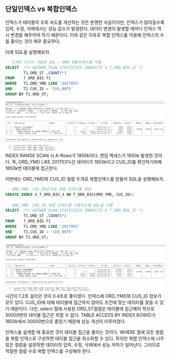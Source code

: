 ## 단일인덱스 vs 복합인덱스
인덱스가 테이블의 조회 속도를 개선하는 것은 분명한 사실이지만, 인덱스가 많아질수록 입력, 수정, 삭제에서는 성능 감소가 발생한다. 데이터 변경이 발생할 때마다 인덱스 역시 변경을 해주어야 하기 때문이다. 이와 같은 이유로 복합 인덱스를 이용해 인덱스의 수를 줄이는 것이 매우 중요하다. 

아래 SQL을 실행해보자. 
```sql
-- 2개의 조건이 사용된 SQL – ORD_YMD인덱스를 사용
SELECT  /*+ GATHER_PLAN_STATISTICS INDEX(T1 X_T_ORD_BIG_1) */
        T1.ORD_ST ,COUNT(*)
FROM    T_ORD_BIG T1
WHERE   T1.ORD_YMD LIKE '201703%'
AND     T1.CUS_ID = 'CUS_0075'
GROUP BY T1.ORD_ST;
```
<img src="../picture/그림25.png" />
INDEX RANGE SCAN 시 A-Rows가 1850k이다. 랜덤 액세스가 1850k 발생한 것이다. 즉, ORD_YMD LIKE 201703%인 데이터가 1850k이고 CUS_ID를 확인하기위해 1850k번 테이블에 접근한다. 

이번에는 ORD_YMD와 CUS_ID 컬럼 두개로 복합인덱스를 만들어 SQL을 실행해보자.
```sql
-- ORD_YMD, CUS_ID순으로 복합 인덱스를 생성
CREATE INDEX X_T_ORD_BIG_3 ON T_ORD_BIG(ORD_YMD, CUS_ID);

-- ORD_YMD, CUS_ID 복합 인덱스를 사용하도록 SQL을 수행
SELECT  /*+ GATHER_PLAN_STATISTICS INDEX(T1 X_T_ORD_BIG_3) */
        T1.ORD_ST ,COUNT(*)
FROM    T_ORD_BIG T1
WHERE   T1.ORD_YMD LIKE '201703%'
AND     T1.CUS_ID = 'CUS_0075'
GROUP BY T1.ORD_ST;
```
<img src="../picture/그림26.png"/>
시간이 1.2초 걸리던 것이 0.4초로 좋아졌다. 
인덱스에 ORD_YMD와 CUS_ID 정보가 모두 있다. CUS_ID에 대해 테이블에 접근하지 않아도 조건에 맞는 데이터를 찾을 수 있기 때문이다. 다만, select 절에 사용된 ORD_ST컬럼은 테이블에 접근해야 하므로 30000번의 테이블 접근은 피할 수 없다. 
TABLE ACCESS BY INDEX ROWID가 1850k에서 30000번으로 줄었기 때문에 성능 개선이 이루어졌다. 

인덱스를 설계할 때 중요한 것이 테이블 접근을 줄이는 것이다. WHERE 절에 모든 컬럼을 복합 인덱스로 구성하면 테이블 접근을 최소화할 수 있다. 하지만 복합 인덱스에 너무 많은 컬럼을 설정하면 데이터의 입력, 수정, 삭제에서 성능 저하가 일어난다. 그러므로 적절한 컬럼 수로 복합 인덱스를 구성해야 한다.
